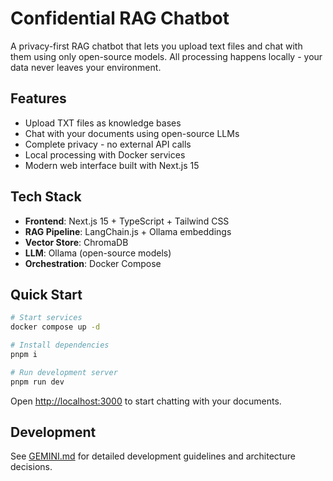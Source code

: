 # Confidential RAG Chatbot

A privacy-first RAG chatbot that lets you upload text files and chat with them using only open-source models. All processing happens locally - your data never leaves your environment.

## Features

- Upload TXT files as knowledge bases
- Chat with your documents using open-source LLMs
- Complete privacy - no external API calls
- Local processing with Docker services
- Modern web interface built with Next.js 15

## Tech Stack

- **Frontend**: Next.js 15 + TypeScript + Tailwind CSS
- **RAG Pipeline**: LangChain.js + Ollama embeddings
- **Vector Store**: ChromaDB
- **LLM**: Ollama (open-source models)
- **Orchestration**: Docker Compose

## Quick Start

```bash
# Start services
docker compose up -d

# Install dependencies
pnpm i

# Run development server
pnpm run dev
```

Open [http://localhost:3000](http://localhost:3000) to start chatting with your documents.

## Development

See [GEMINI.md](./GEMINI.md) for detailed development guidelines and architecture decisions.
